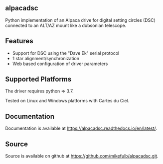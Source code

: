 alpacadsc
---------

Python implementation of an Alpaca drive for digital setting circles (DSC) connected to an ALT/AZ mount like a dobsonian telescope.

Features
---------

 - Support for DSC using the "Dave Ek" serial protocol
 - 1 star alignment/synchronization
 - Web based configuration of driver parameters

Supported Platforms
-------------------

The driver requires python => 3.7.

Tested on Linux and Windows platforms with Cartes du Ciel.

Documentation
-------------

Documentation is available at https://alpacadsc.readthedocs.io/en/latest/.

Source
------

Source is available on github at https://github.com/mikefulb/alpacadsc.git.
